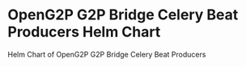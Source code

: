 # OpenG2P G2P Bridge Celery Beat Producers Helm Chart

Helm Chart of OpenG2P G2P Bridge Celery Beat Producers
